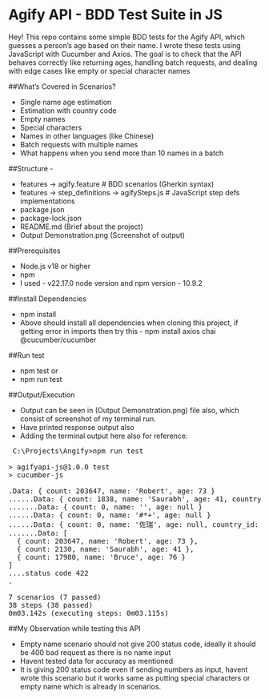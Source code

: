 # Agify API - BDD Test Suite in JS

Hey! This repo contains some simple BDD tests for the Agify API, which guesses a person’s age based on their name.
I wrote these tests using JavaScript with Cucumber and Axios. The goal is to check that the API behaves correctly like returning ages, handling batch requests, and dealing with edge cases like empty or special character names


##What’s Covered in Scenarios?

- Single name age estimation
- Estimation with country code
- Empty names
- Special characters
- Names in other languages (like Chinese)
- Batch requests with multiple names
- What happens when you send more than 10 names in a batch

##Structure - 

- features -> agify.feature # BDD scenarios (Gherkin syntax)
- features -> step_definitions -> agifySteps.js # JavaScript step defs implementations
- package.json
- package-lock.json
- README.md (Brief about the project)
- Output Demonstration.png (Screenshot of output)


##Prerequisites
- Node.js v18 or higher
- npm
- I used - v22.17.0 node version and npm version - 10.9.2

##Install Dependencies
- npm install
- Above should install all dependencies when cloning this project, if getting error in imports then try this - npm install axios chai @cucumber/cucumber

##Run test
- npm test
  or
- npm run test

##Output/Execution
- Output can be seen in (Output Demonstration.png) file also, which consist of screenshot of my terminal run.
- Have printed response output also
- Adding the terminal output here also for reference:

<pre>
 C:\Projects\Angify>npm run test

> agifyapi-js@1.0.0 test
> cucumber-js

.Data: { count: 203647, name: 'Robert', age: 73 }
......Data: { count: 1838, name: 'Saurabh', age: 41, country_id: 'IN' }
.......Data: { count: 0, name: '', age: null }
......Data: { count: 0, name: '#*+', age: null }
......Data: { count: 0, name: '佐瑞', age: null, country_id: 'CN' }
.......Data: [
  { count: 203647, name: 'Robert', age: 73 },
  { count: 2130, name: 'Saurabh', age: 41 },
  { count: 17980, name: 'Bruce', age: 76 }
]
....status code 422
.

7 scenarios (7 passed)
38 steps (38 passed)
0m03.142s (executing steps: 0m03.115s)
</pre>

##My Observation while testing this API
- Empty name scenario should not give 200 status code, ideally it should be 400 bad request as there is no name input
- Havent tested data for accuracy as mentioned
- It is giving 200 status code even if sending numbers as input, havent wrote this scenario but it works same as putting special characters or empty name which is already in scenarios.

